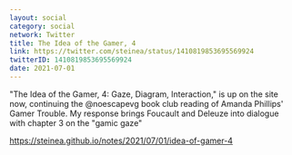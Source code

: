 ```yaml
---
layout: social
category: social
network: Twitter
title: The Idea of the Gamer, 4
link: https://twitter.com/steinea/status/1410819853695569924
twitterID: 1410819853695569924
date: 2021-07-01
---
```


"The Idea of the Gamer, 4: Gaze, Diagram, Interaction," is up on the site now, continuing the @noescapevg book club reading of Amanda Phillips' Gamer Trouble. My response brings Foucault and Deleuze into dialogue with chapter 3 on the "gamic gaze"

<https://steinea.github.io/notes/2021/07/01/idea-of-gamer-4>
